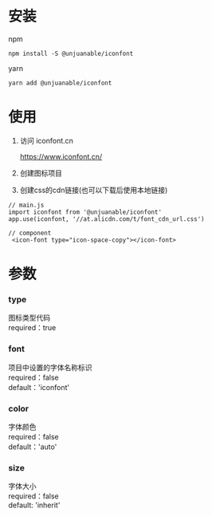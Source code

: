 # 安装

npm

```
npm install -S @unjuanable/iconfont
```

yarn

```
yarn add @unjuanable/iconfont
```

# 使用

1. 访问 iconfont.cn

   https://www.iconfont.cn/

2. 创建图标项目
3. 创建css的cdn链接(也可以下载后使用本地链接)

```
// main.js
import iconfont from '@unjuanable/iconfont'
app.use(iconfont, '//at.alicdn.com/t/font_cdn_url.css')
```

```
// component
 <icon-font type="icon-space-copy"></icon-font>
```

# 参数

### type

图标类型代码   
required：true

### font

项目中设置的字体名称标识   
required：false   
default：'iconfont'

### color

字体颜色   
required：false   
default：'auto'

### size

字体大小   
required：false   
default: 'inherit'   

